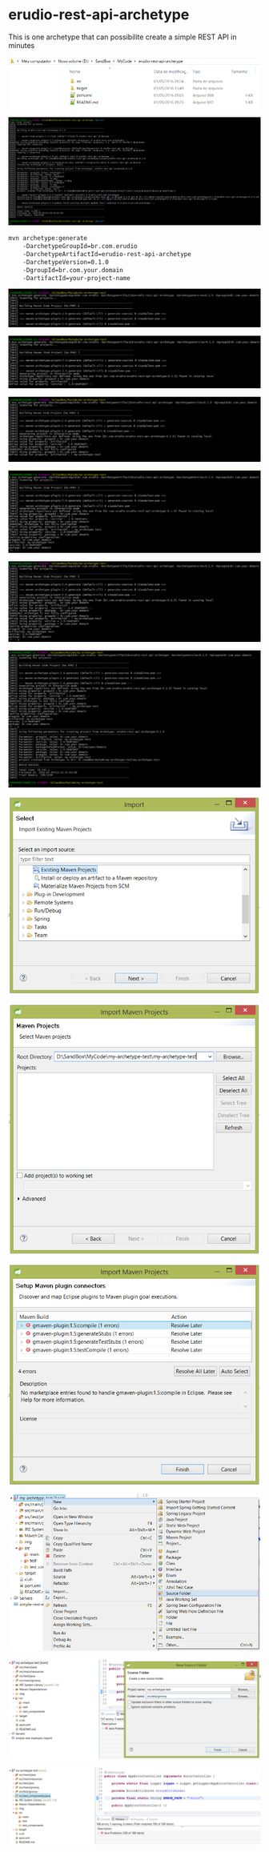# erudio-rest-api-archetype

This is one archetype that can possibilite create a simple REST API in minutes

![OpenFolder](https://github.com/leandrocgsi/erudio-rest-api-archetype/blob/master/img/1-OpenFolder.png?raw=true)

![CleanInstall](https://github.com/leandrocgsi/erudio-rest-api-archetype/blob/master/img/2-CleanInstall.png?raw=true)

```
mvn archetype:generate 
	-DarchetypeGroupId=br.com.erudio
	-DarchetypeArtifactId=erudio-rest-api-archetype
	-DarchetypeVersion=0.1.0
	-DgroupId=br.com.your.domain
	-DartifactId=your-project-name
```

![GenerateProject](https://github.com/leandrocgsi/erudio-rest-api-archetype/blob/master/img/3-GenerateProject.png?raw=true)

![Building1](https://github.com/leandrocgsi/erudio-rest-api-archetype/blob/master/img/4-Building.png?raw=true)

![Building2](https://github.com/leandrocgsi/erudio-rest-api-archetype/blob/master/img/5-Building.png?raw=true)

![Building3](https://github.com/leandrocgsi/erudio-rest-api-archetype/blob/master/img/6-Building.png?raw=true)

![Building4](https://github.com/leandrocgsi/erudio-rest-api-archetype/blob/master/img/7-Building.png?raw=true)

![Building5](https://github.com/leandrocgsi/erudio-rest-api-archetype/blob/master/img/8-Building.png?raw=true)

![Importing1](https://github.com/leandrocgsi/erudio-rest-api-archetype/blob/master/img/9-Importing.png?raw=true)

![Importing2](https://github.com/leandrocgsi/erudio-rest-api-archetype/blob/master/img/10-Importing.png?raw=true)

![Importing3](https://github.com/leandrocgsi/erudio-rest-api-archetype/blob/master/img/11-Importing.png?raw=true)

![CreatingSourceFolders1](https://github.com/leandrocgsi/erudio-rest-api-archetype/blob/master/img/12-CreatingSourceFolders.png?raw=true)

![CreatingSourceFolders2](https://github.com/leandrocgsi/erudio-rest-api-archetype/blob/master/img/13-CreatingSourceFolders-CreatingSourceFolders.png?raw=true)

![Final](https://github.com/leandrocgsi/erudio-rest-api-archetype/blob/master/img/14-Final.png?raw=true)
